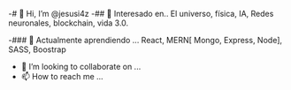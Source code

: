 -# 👋 Hi, I’m @jesusi4z
-## 👀 Interesado en..
El universo, física, IA, Redes neuronales, blockchain, vida 3.0.

-### 🌱 Actualmente aprendiendo ...
  React, MERN[ Mongo, Express, Node], SASS, Boostrap
- 💞️ I’m looking to collaborate on ...
- 📫 How to reach me ...

<!---
jesusi4z/jesusi4z is a ✨ special ✨ repository because its `README.md` (this file) appears on your GitHub profile.
You can click the Preview link to take a look at your changes.
--->

